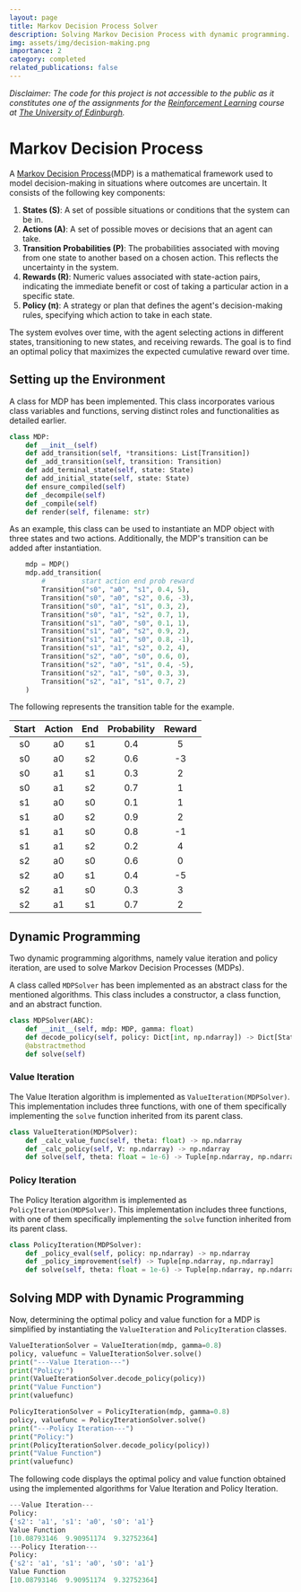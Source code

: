 ```yaml
---
layout: page
title: Markov Decision Process Solver
description: Solving Markov Decision Process with dynamic programming.
img: assets/img/decision-making.png
importance: 2
category: completed
related_publications: false
---
```


*Disclaimer: The code for this project is not accessible to the public as it constitutes one of the assignments for the [Reinforcement Learning](https://opencourse.inf.ed.ac.uk/rl) course at [The University of Edinburgh](https://www.ed.ac.uk/).*

# Markov Decision Process

A [Markov Decision Process](https://en.wikipedia.org/wiki/Markov_decision_process)(MDP) is a mathematical framework used to model decision-making in situations where outcomes are uncertain. It consists of the following key components:

1. **States (S)**: A set of possible situations or conditions that the system can be in.
2. **Actions (A)**: A set of possible moves or decisions that an agent can take.
3. **Transition Probabilities (P)**: The probabilities associated with moving from one state to another based on a chosen action. This reflects the uncertainty in the system.
4. **Rewards (R)**: Numeric values associated with state-action pairs, indicating the immediate benefit or cost of taking a particular action in a specific state.
5. **Policy (π)**: A strategy or plan that defines the agent's decision-making rules, specifying which action to take in each state.

The system evolves over time, with the agent selecting actions in different states, transitioning to new states, and receiving rewards. The goal is to find an optimal policy that maximizes the expected cumulative reward over time.

## Setting up the Environment

A class for MDP has been implemented. This class incorporates various class variables and functions, serving distinct roles and functionalities as detailed earlier.

```python
class MDP:
    def __init__(self)
    def add_transition(self, *transitions: List[Transition])
    def _add_transition(self, transition: Transition)
    def add_terminal_state(self, state: State)
    def add_initial_state(self, state: State)
    def ensure_compiled(self)
    def _decompile(self)
    def _compile(self)
    def render(self, filename: str)

```

As an example, this class can be used to instantiate an MDP object with three states and two actions. Additionally, the MDP's transition can be added after instantiation.

```python
    mdp = MDP()
    mdp.add_transition(        
        #         start action end prob reward
        Transition("s0", "a0", "s1", 0.4, 5),
        Transition("s0", "a0", "s2", 0.6, -3),
        Transition("s0", "a1", "s1", 0.3, 2),
        Transition("s0", "a1", "s2", 0.7, 1),
        Transition("s1", "a0", "s0", 0.1, 1),
        Transition("s1", "a0", "s2", 0.9, 2),
        Transition("s1", "a1", "s0", 0.8, -1),
        Transition("s1", "a1", "s2", 0.2, 4),
        Transition("s2", "a0", "s0", 0.6, 0),
        Transition("s2", "a0", "s1", 0.4, -5),
        Transition("s2", "a1", "s0", 0.3, 3),
        Transition("s2", "a1", "s1", 0.7, 2)
    )
```

The following represents the transition table for the example.

| Start | Action | End | Probability | Reward |
|:-----:|:------:|:---:|:-----------:|:------:|
|   s0  |   a0   |  s1 |     0.4     |    5   |
|   s0  |   a0   |  s2 |     0.6     |   -3   |
|   s0  |   a1   |  s1 |     0.3     |    2   |
|   s0  |   a1   |  s2 |     0.7     |    1   |
|   s1  |   a0   |  s0 |     0.1     |    1   |
|   s1  |   a0   |  s2 |     0.9     |    2   |
|   s1  |   a1   |  s0 |     0.8     |   -1   |
|   s1  |   a1   |  s2 |     0.2     |    4   |
|   s2  |   a0   |  s0 |     0.6     |    0   |
|   s2  |   a0   |  s1 |     0.4     |   -5   |
|   s2  |   a1   |  s0 |     0.3     |    3   |
|   s2  |   a1   |  s1 |     0.7     |    2   |

## Dynamic Programming

Two dynamic programming algorithms, namely value iteration and policy iteration, are used to solve Markov Decision Processes (MDPs).

A class called `MDPSolver` has been implemented as an abstract class for the mentioned algorithms. This class includes a constructor, a class function, and an abstract function.

```python
class MDPSolver(ABC):
    def __init__(self, mdp: MDP, gamma: float)
    def decode_policy(self, policy: Dict[int, np.ndarray]) -> Dict[State, Action]
    @abstractmethod
    def solve(self)
```

### Value Iteration

The Value Iteration algorithm is implemented as `ValueIteration(MDPSolver)`. This implementation includes three functions, with one of them specifically implementing the `solve` function inherited from its parent class.

```python
class ValueIteration(MDPSolver):
    def _calc_value_func(self, theta: float) -> np.ndarray
    def _calc_policy(self, V: np.ndarray) -> np.ndarray
    def solve(self, theta: float = 1e-6) -> Tuple[np.ndarray, np.ndarray]
```

### Policy Iteration

The Policy Iteration algorithm is implemented as `PolicyIteration(MDPSolver)`. This implementation includes three functions, with one of them specifically implementing the `solve` function inherited from its parent class.

```python
class PolicyIteration(MDPSolver):
    def _policy_eval(self, policy: np.ndarray) -> np.ndarray
    def _policy_improvement(self) -> Tuple[np.ndarray, np.ndarray]
    def solve(self, theta: float = 1e-6) -> Tuple[np.ndarray, np.ndarray]
```

## Solving MDP with Dynamic Programming

Now, determining the optimal policy and value function for a MDP is simplified by instantiating the `ValueIteration` and `PolicyIteration` classes.

```python
ValueIterationSolver = ValueIteration(mdp, gamma=0.8)
policy, valuefunc = ValueIterationSolver.solve()
print("---Value Iteration---")
print("Policy:")
print(ValueIterationSolver.decode_policy(policy))
print("Value Function")
print(valuefunc)

PolicyIterationSolver = PolicyIteration(mdp, gamma=0.8)
policy, valuefunc = PolicyIterationSolver.solve()
print("---Policy Iteration---")
print("Policy:")
print(PolicyIterationSolver.decode_policy(policy))
print("Value Function")
print(valuefunc)
```

The following code displays the optimal policy and value function obtained using the implemented algorithms for Value Iteration and Policy Iteration.

```python
---Value Iteration---
Policy:
{'s2': 'a1', 's1': 'a0', 's0': 'a1'}
Value Function
[10.08793146  9.90951174  9.32752364]
---Policy Iteration---
Policy:
{'s2': 'a1', 's1': 'a0', 's0': 'a1'}
Value Function
[10.08793146  9.90951174  9.32752364]
```
